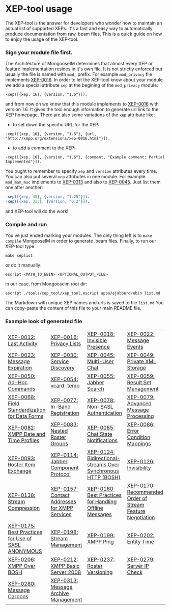 XEP-tool usage
================================

The XEP-tool is the answer for developers who wonder how to maintain an actual list of supported XEPs.
It's a fast and easy way to automatically produce documentation from raw, beam files.
This is a quick guide on how to enjoy the usage of the XEP-tool.

###  Sign your module file first.


The Architecture of MongooseIM determines that almost every XEP or feature implementation
resides in it's own file. It is not strictly enforced but usually the file is named with
`mod_` prefix. For example `mod_privacy` file implements [XEP-0016](http://xmpp.org/extensions/xep-0016.html).
In order to let the XEP-tool know about your module we add a special attribute `xep`
at the begining of the `mod_privacy` module:

```
-xep([{xep, 16}, {version, "1.6"}]).
```

and from now on we know that this module implements to [XEP-0016](http://xmpp.org/extensions/xep-0016.html) with version 1.6.
It gives the tool enough information to generate url link to the XEP homepage.
There are also some variations of the `xep` attribute like:

* to set down the specific URL for the XEP:
```
-xep([{xep, 16}, {version, "1.6"}, {url, "http://xmpp.org/extensions/xep-0016.html"}]).
```

* to add a comment to the XEP:
```
-xep([{xep, 16}, {version, "1.6"}, {comment, "Example comment: Partial Implemented"}]).
```

You ought to remember to specify `xep` and `version` attributes every time.
You can also put several `xep` attributes in one module.
For example `mod_mam_muc` implements to [XEP-0313](http://xmpp.org/extensions/xep-0313.html) and also to [XEP-0045](http://xmpp.org/extensions/xep-0045.html).
Just list them one after another:

```erlang
-xep([{xep, 45}, {version, "1.25"}]).
-xep([{xep, 313}, {version, "0.2"}]).
```

and XEP-tool will do the work!




### Compile and run

You've just ended marking your modules. The only thing left is to
`make compile` MongooseIM in order to generate .beam files.
Finally, to run our XEP-tool type:

`make xeplist`

or do it manually:

`escript <PATH_TO_EBIN> <OPTIONAL_OUTPUT_FILE>`

in our case, from Mongooseim root dir:

`escript ./tools/xep_tool/xep_tool.escript apps/ejabberd/ebin list.md`

The Markdown with unique XEP names and urls is saved to file `list.md`
You can copy-paste the content of this file to your main README file.


### Example look of generated file

|||||
| ------------- | ------------- | ------------- |------------- |
|[XEP-0012: Last Activity](http://www.xmpp.org/extensions/xep-0012.html) | [XEP-0016: Privacy Lists](http://www.xmpp.org/extensions/xep-0016.html) | [XEP-0018: Invisible Presence](http://www.xmpp.org/extensions/xep-0018.html) | [XEP-0022: Message Events](http://www.xmpp.org/extensions/xep-0022.html) |
[XEP-0023: Message Expiration](http://www.xmpp.org/extensions/xep-0023.html) | [XEP-0030: Service Discovery](http://www.xmpp.org/extensions/xep-0030.html) | [XEP-0045: Multi-User Chat](http://www.xmpp.org/extensions/xep-0045.html) | [XEP-0049: Private XML Storage](http://www.xmpp.org/extensions/xep-0049.html) |
[XEP-0050: Ad-Hoc Commands](http://www.xmpp.org/extensions/xep-0050.html) | [XEP-0054: vcard-temp](http://www.xmpp.org/extensions/xep-0054.html) | [XEP-0055: Jabber Search](http://www.xmpp.org/extensions/xep-0055.html) | [XEP-0059: Result Set Management](http://www.xmpp.org/extensions/xep-0059.html) |
[XEP-0068: Field Standardization for Data Forms](http://www.xmpp.org/extensions/xep-0068.html) | [XEP-0077: In-Band Registration](http://www.xmpp.org/extensions/xep-0077.html) | [XEP-0078: Non-SASL Authentication](http://www.xmpp.org/extensions/xep-0078.html) | [XEP-0079: Advanced Message Processing](http://www.xmpp.org/extensions/xep-0079.html) |
[XEP-0082: XMPP Date and Time Profiles](http://www.xmpp.org/extensions/xep-0082.html) | [XEP-0083: Nested Roster Groups](http://www.xmpp.org/extensions/xep-0083.html) | [XEP-0085: Chat State Notifications](http://www.xmpp.org/extensions/xep-0085.html) | [XEP-0086: Error Condition Mappings](http://www.xmpp.org/extensions/xep-0086.html) |
[XEP-0093: Roster Item Exchange](http://www.xmpp.org/extensions/xep-0093.html) | [XEP-0114: Jabber Component Protocol](http://www.xmpp.org/extensions/xep-0114.html) | [XEP-0124: Bidirectional-streams Over Synchronous HTTP (BOSH)](http://www.xmpp.org/extensions/xep-0124.html) | [XEP-0126: Invisibility](http://www.xmpp.org/extensions/xep-0126.html) |
[XEP-0138: Stream Compression](http://www.xmpp.org/extensions/xep-0138.html) | [XEP-0157: Contact Addresses for XMPP Services](http://www.xmpp.org/extensions/xep-0157.html) | [XEP-0160: Best Practices for Handling Offline Messages](http://www.xmpp.org/extensions/xep-0160.html) | [XEP-0170: Recommended Order of Stream Feature Negotiation](http://www.xmpp.org/extensions/xep-0170.html) |
[XEP-0175: Best Practices for Use of SASL ANONYMOUS](http://www.xmpp.org/extensions/xep-0175.html) | [XEP-0198: Stream Management](http://www.xmpp.org/extensions/xep-0198.html) | [XEP-0199: XMPP Ping](http://www.xmpp.org/extensions/xep-0199.html) | [XEP-0202: Entity Time](http://www.xmpp.org/extensions/xep-0202.html) |
[XEP-0206: XMPP Over BOSH](http://www.xmpp.org/extensions/xep-0206.html) | [XEP-0212: XMPP Basic Server 2008](http://www.xmpp.org/extensions/xep-0212.html) | [XEP-0237: Roster Versioning](http://www.xmpp.org/extensions/xep-0237.html) | [XEP-0279: Server IP Check](http://www.xmpp.org/extensions/xep-0279.html) |
[XEP-0280: Message Carbons](http://www.xmpp.org/extensions/xep-0280.html) | [XEP-0313: Message Archive Management](http://xmpp.org/extensions/attic/xep-0313-0.2.html) |








